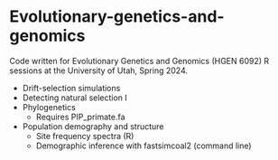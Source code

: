 # Evolutionary-genetics-and-genomics
Code written for Evolutionary Genetics and Genomics (HGEN 6092) R sessions at the University of Utah, Spring 2024.

* Drift-selection simulations
* Detecting natural selection I
* Phylogenetics
  * Requires PIP_primate.fa
* Population demography and structure
  * Site frequency spectra (R)
  * Demographic inference with fastsimcoal2 (command line)
